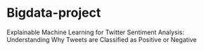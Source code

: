 # Bigdata-project
Explainable Machine Learning for Twitter Sentiment Analysis: Understanding Why Tweets are Classified as Positive or Negative
